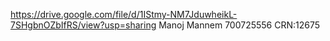 https://drive.google.com/file/d/1IStmy-NM7JduwheikL-7SHgbnOZbIfRS/view?usp=sharing Manoj Mannem
700725556 CRN:12675
